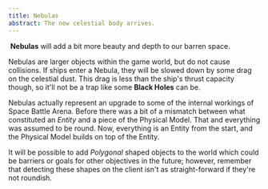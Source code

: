 ```yaml
---
title: Nebulas
abstract: The new celestial body arrives.
---
```


<img src="/SpaceBattleArena/client/guides/img/obj/Nebula.png" alt="" class="left"/> **Nebulas** will add a bit more beauty and depth to our barren space.

Nebulas are larger objects within the game world, but do not cause collisions.  If ships enter a Nebula, they will be slowed down by some drag on the celestial dust.  This drag is less than the ship's thrust capacity though, so it'll not be a trap like some **Black Holes** can be.

Nebulas actually represent an upgrade to some of the internal workings of Space Battle Arena.  Before there was a bit of a mismatch between what constituted an *Entity* and a piece of the Physical Model.  That and everything was assumed to be round.  Now, everything is an Entity from the start, and the Physical Model builds on top of the Entity.

It will be possible to add *Polygonal* shaped objects to the world which could be barriers or goals for other objectives in the future; however, remember that detecting these shapes on the client isn't as straight-forward if they're not roundish.

